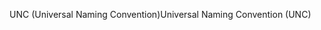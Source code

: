 <span data-ttu-id="334bd-101">UNC (Universal Naming Convention)</span><span class="sxs-lookup"><span data-stu-id="334bd-101">Universal Naming Convention (UNC)</span></span>